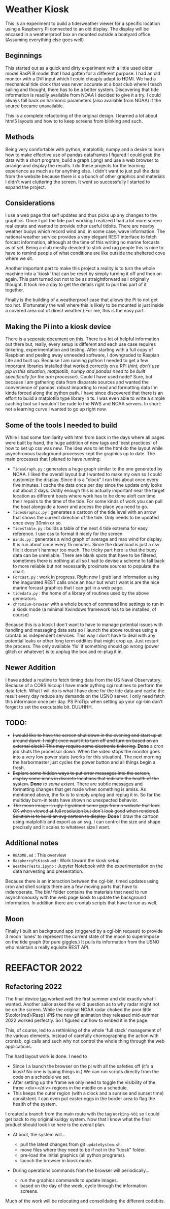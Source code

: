 # Weather Kiosk
This is an experiment to build a tide/weather viewer for a specific location using a Raspberry Pi connected to an old display.
The display will be encased in a weatherproof box an mounted outside a boatyard office. (Assuming everything else goes well)

## Beginnings
This started out as a quick and dirty experiment with a little used older model RasPi B model that I had gotten for a different purpose.
I had an old monitor with a DVI input which I could cheaply adapt to HDMI.  We had a mechanical tide clock that was never accurate at a boat
club where I teach sailing and thought, there has to be a better system.  Discovering that tide information is readily available from NOAA I
decided to give it a try.  I could always fall back on harmonic parameters (also available from NOAA) if the source became unavailable.

This is a complete refactoring of the original design. I learned a lot about html5 layouts and how to to keep screens from blinking and such.

## Methods
Being very comfortable with python, matplotlib, numpy and a desire to learn how to make effective use of pandas dataframes I figured I could
grab the data with a short program, build a graph (.png) and use a web browser to arrange and display the results. I do these projects for the learning experience as much as for anything else.  I didn't want to just pull the data from the website because there is s a bunch of other graphics and materials I didn't want cluttering the screen.  It went so successfully I started to expand the project.

## Considerations
I use a web page that self updates and thus picks up any changes to the graphics.  Once I got the tide part working I realized I had a lot more screen real estate and wanted to provide other useful tidbits.  There are nearby weather buoys which record wind and, in some case, wave information.  The national weather service provides a very elegant REST interface to fetch forcast information, although at the time of this writing no marine forcasts as of yet.  Being a club mostly devoted to stick and rag people this is nice to have to remind people of what conditions are like outside the sheltered cove where we sit.

Another important part to make this project a reality is to turn the whole machine into a 'kiosk' that can be reset by simply turning it off and then on again. This part turned out not to be as straightforward as I originally thought.  It took me a day to get the details right to pull this part of it together.

Finally is the building of a weatherproof case that allows the Pi to not get too hot. (Fortunately the wall where this is likely to be mounted is just inside a covered area out of direct weather.)  For me, this is the easy part.

## Making the Pi into a kiosk device
There is a [seperate document on this](RaspberryPiKiosk.md). There is a lot of helpful information out there but, really, every setup is different and each use case requires tinkering, experimentation and testing. After starting with a full copy of Raspbian and peeling away unneeded software, I downgraded to Raspian Lite and built up.  Because I am running python I needed to get a few important libraries installed that worked correctly on a RPi (*hint, don't use pip in this situation, matplotlib, numpy and pandas need to be built specifically for the arm processor*).  Could I have used node? Sure, but because I am gathering data from disparate sources and wanted the convenience of pandas' robust importing to read and formatting data I'm kinda forced along the python path.  I have since discovered that there is an effort to build a matplotlib type library in ts.  I was even able to write a simple caching tool so I wouldn't be rude to the NWS and NOAA servers.  In short: not a learning curve I wanted to go up right now.

## Some of the tools I needed to build
While I had some familiarity with html from back in the days where all pages were built by hand, the huge addition of new tags and 'best practices' of how to set up css was new.  The idea was to let the html do the layout while asynchronous background processes kept the graphics up to date. The main processes that I planed to have running:

  - `TidesGraph.py` : generates a huge graph similar to the one generated by NOAA. I liked the overall layout but I wanted to make my own so I could customize the display. Since it is a "clock" I run this about once every five minutes. I cache the data once per day since the update only looks out about 2 days.  Oddly enough this is actually important near the target location as different boats where work has to be done aloft can time their repairs to the time of the tide.  For some kinds of work you can pull the boat alongside a tower and access the place you need to go.
  - `TidesGraphic.py` : generates a cartoon of the tide level with an arrow that shows the current direction of the tide.  Only needs to be updated once evey 30min or so.
  - `TidesTable.py` : builds a table of the next 4 tide extrema for easy reference.  I use css to format it nicely for the screen
  - `Winds.py` : generates a wind graph of average and max wind for display. It is run about once every 15 minutes. Since the download is just a csv file it doesn't hammer too much. The tricky part here is that the buoy data can be unreliable. There are blank spots that have to be filtered, sometimes there is nothing at all so I had to devise a scheme to fall back to more reliable but not necessarily proximate sources to populate the chart.
  - `Forcast.py` : work in progress.  Right now I grab land information using the inagurated REST calls once an hour but what I want is are the nice marine forcast graphics that I can get in a web page.
  - `tidedata.py` : the home of a library of routines used by the above generators.
  - `chromium-browser` with a whole bunch of command line settings to run in a kiosk mode (a minimal Xwindows framework has to be installed, of course)

Because this is a kiosk I don't want to have to manage potential issues with handling and massaging data sets so I launch the above routines using a crontab as independent services. This way I don't have to deal with any potential leaks or other long term oddities that might crop up. Just restart the process.  The only available 'fix' if something should go wrong (power glitch or whatever) is to unplug the box and re-plug it in.

## Newer Addition
I have added a routine to fetch timing data from the US Naval Observatory.  Because of a CORS hiccup I have made pything cgi routines to perform the data fetch. What I will do is what I have done for the tide data and cache the result every day reduce any demands on the USNO server. I only need fetch this informaion once per day.  PS ProTip: when setting up your cgi-bin don't forget to set the executable bit.  DUUHHH.

## TODO:
 - ~~I would like to have the screen shut down in the evening and start up at around dawn. I might even want it to turn off and turn on based on an external clock?  This may require some electronic tinkering.~~ **Done** a cron job shuts the processor down. When the video stops the monitor goes into a very low power state (works for this situation).  The next morning the harbormaster just cycles the power button and all things begin a fresh.
 - ~~Explore some hidden ways to put error messages into the screen, display some icons in discrete locations that indicate the health of the system.~~ **Done** _to some extent._ There are subtle messages and formatting changes that get made when something is amiss. As mentioned above, the fix is to simply unplug and replug it in.  So far the multiday burn-in tests have shown no unexpected behavior.
 - ~~The moon image is ugly. I grabbed some jpgs from a website that look OK when viewed at full resolution but don't look good when rendered.  Solution is to build an svg cartoon to display.~~ **Done** I draw the cartoon using matplotlib and export as an svg. I can control the size and shape precisely and it scales to whatever size I want.

## Additional notes

 - `README.md` : This overview
 - `RaspberryPiKiosk.md` : Work toward the kiosk setup
 - `WeatherTests.ipynb` : Jupyter Notebook with the experimentation on the data harvesting and presentation.

 Because there is an interaction between the cgi-bin, timed updates using cron and shell scripts there are a few moving parts that have to inderoperate. The bin/ folder contains the materials that need to run asynchronously with the web page kiosk to update the background information.  In addition there are crontab scripts that have to run as well.

## Moon
  Finally I built an background app (triggered by a cgi-bin request) to provide 3 moon 'lunes' to represent the current state of the moon to superimpose on the tide graph (for pure giggles.)  It pulls its information from the USNO who maintain a really equisite REST API.


# REEFACTOR 2022


## Refactoring 2022
The final device [tag](Working-V01) worked well the first summer and did exactly what I wanted. Another sailor asked the valid question as to why radar might not be on the screen.
While the original NOAA radar choked the poor little $\color{red}{Rasp} \Pi$ the new gif animation they released mid-summer 2022 worked perfectly.  So I figured out how to embed it in the page.

This, of course, led to a rethinking of the whole 'full stack' management of the various elements. Instead of carefully choreographing the action with crontab, cgi calls and such
why not control the whole thing through the web applications.

The hard layout work is done.  I need to

 - Since I a launch the browser on the pi with all the safeties off (it's a kiosk! No one is typing things in.) We can run scripts directly from the code on a schedule we set.
 - After setting up the frame we only need to toggle the visibility of the three &lt;div>&lt;/div> regions in the middle on a schedule.
 - This keeps the outer region (with a clock and a sunrise and sunset time) consitstent. I can even put easter eggs in the border area to flag the health of the system.

I created a branch from the main route with the tag `Working-V01` so I could get back to my original kuldgy system.  Now that I know what the final product should look like here is the overall plan.

  - At boot, the system will...
    - pull the latest changes from git `updateSystem.sh`.
    - move files where they need to be if not in the "kiosk" folder.
    - pre-load the initial graphics (all python programs).
    - launch the browser in kiosk mode.

  - During operations commands from the browser will periodically...
    - run the graphics commands to update images.
    - based on the day of the week, cycle through the information screens.

Much of the work will be relocating and consolidating the different codebits.
